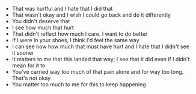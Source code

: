 ---
---

- That was hurtful and I hate that I did that
- That wasn't okay and I wish I could go back and do it differently
- You didn't deserve that
- I see how much that hurt
- That didn't reflect how much I care. I want to do better
- If I were in your shoes, I think I'd feel the same way
- I can see now how much that must have hurt and I hate that I didn't see it sooner
- It matters to me that this landed that way; I see that it did even if I didn't mean for it to
- You've carried way too much of that pain alone and for way too long. That's not okay
- You matter too much to me for this to keep happening